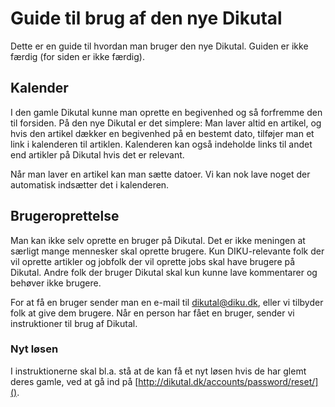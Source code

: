# Guide til brug af den nye Dikutal

Dette er en guide til hvordan man bruger den nye Dikutal.  Guiden er ikke færdig
(for siden er ikke færdig).


## Kalender

I den gamle Dikutal kunne man oprette en begivenhed og så forfremme den til
forsiden.  På den nye Dikutal er det simplere: Man laver altid en artikel, og
hvis den artikel dækker en begivenhed på en bestemt dato, tilføjer man et link i
kalenderen til artiklen.  Kalenderen kan også indeholde links til andet end
artikler på Dikutal hvis det er relevant.

Når man laver en artikel kan man sætte datoer.  Vi kan nok lave noget der
automatisk indsætter det i kalenderen.


## Brugeroprettelse

Man kan ikke selv oprette en bruger på Dikutal.  Det er ikke meningen at særligt
mange mennesker skal oprette brugere.  Kun DIKU-relevante folk der vil oprette
artikler og jobfolk der vil oprette jobs skal have brugere på Dikutal.  Andre
folk der bruger Dikutal skal kun kunne lave kommentarer og behøver ikke brugere.

For at få en bruger sender man en e-mail til dikutal@diku.dk, eller vi tilbyder
folk at give dem brugere.  Når en person har fået en bruger, sender vi
instruktioner til brug af Dikutal.


### Nyt løsen

I instruktionerne skal bl.a. stå at de kan få et nyt løsen hvis de har glemt
deres gamle, ved at gå ind på [http://dikutal.dk/accounts/password/reset/]().
